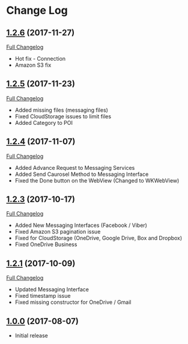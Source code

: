 # Change Log

## [1.2.6](https://github.com/CloudRail/cloudrail-si-xamarin-ios-sdk/tree/1.2.6) (2017-11-27)
[Full Changelog](https://github.com/CloudRail/cloudrail-si-xamarin-ios-sdk/compare/1.2.5...1.2.6)

* Hot fix - Connection
* Amazon S3 fix

## [1.2.5](https://github.com/CloudRail/cloudrail-si-xamarin-ios-sdk/tree/1.2.5) (2017-11-23)
[Full Changelog](https://github.com/CloudRail/cloudrail-si-xamarin-ios-sdk/compare/1.2.4...1.2.5)

* Added missing files (messaging files)
* Fixed CloudStorage issues to limit files
* Added Category to POI

## [1.2.4](https://github.com/CloudRail/cloudrail-si-xamarin-ios-sdk/tree/1.2.4) (2017-11-07)
[Full Changelog](https://github.com/CloudRail/cloudrail-si-xamarin-ios-sdk/compare/1.2.3...1.2.4)

* Added Advance Request to Messaging Services
* Added Send Caurosel Method to Messaging Interface
* Fixed the Done button on the WebView (Changed to WKWebView)

## [1.2.3](https://github.com/CloudRail/cloudrail-si-xamarin-ios-sdk/tree/1.2.3) (2017-10-17)
[Full Changelog](https://github.com/CloudRail/cloudrail-si-xamarin-ios-sdk/compare/1.2.1...1.2.3)

* Added New Messaging Interfaces (Facebook / Viber)
* Fixed Amazon S3 pagination issue
* Fixed for CloudStorage (OneDrive, Google Drive, Box and Dropbox)
* Fixed OneDrive Business

## [1.2.1](https://github.com/CloudRail/cloudrail-si-xamarin-ios-sdk/tree/1.2.1) (2017-10-09)
[Full Changelog](https://github.com/CloudRail/cloudrail-si-ios-sdk/compare/1.2.1...1.0.0)

* Updated Messaging Interface
* Fixed timestamp issue
* Fixed missing constructor for OneDrive / Gmail

## [1.0.0](https://github.com/CloudRail/cloudrail-si-xamarin-ios-sdk/tree/1.0.0) (2017-08-07)
- Initial release
